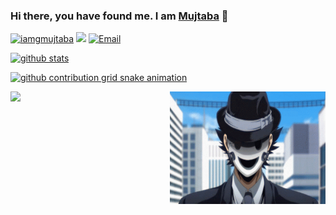 ### Hi there, you have found me. I am [Mujtaba](https://www.gmujtaba.com/) 👋

<a href="https://github.com/iamgmujtaba"><img src="https://komarev.com/ghpvc/?username=iamgmujtaba" alt="iamgmujtaba" /></a>
<a href="https://github.com/iamgmujtaba?tab=followers"><img src="https://img.shields.io/github/followers/iamgmujtaba"></a>
<a href="mailto:gmujtabakorai@gmail.com"><img src="https://img.shields.io/badge/Email-gmujtabakorai@gmail.com-blue" alt="Email" /></a>

[![github stats](https://github-readme-stats.vercel.app/api?username=iamgmujtaba&show_icons=true&hide_title=true&hide_border=true&theme=onedark)](https://www.gmujtaba.com/)

[![github contribution grid snake animation](https://cdn.jsdelivr.net/gh/iamgmujtaba/iamgmujtaba@output/github-contribution-grid-snake.svg)](https://github.com/iamgmujtaba)

<img align="right" margin-bottom="-100px" src="./highrise.gif" width="249" height="180">

<img align="left" src="https://github-profile-trophy.vercel.app/?username=iamgmujtaba&theme=oldie">
